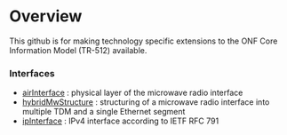 # Overview
This github is for making technology specific extensions to the ONF Core Information Model (TR-512) available.

### Interfaces
- [airInterface](../../../airInterface) : physical layer of the microwave radio interface
- [hybridMwStructure](../../../hybridMwStructure) : structuring of a microwave radio interface into multiple TDM and a single Ethernet segment
- [ipInterface](../../../ipInterface) : IPv4 interface according to IETF RFC 791


